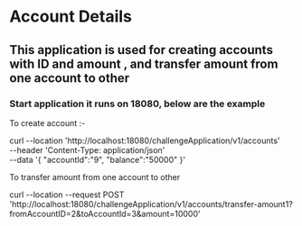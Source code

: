 # Account Details 


## This application is used for creating accounts with ID and amount , and transfer amount from one account to other 


### Start application  it runs on 18080, below are the example

To create account :-

curl --location 'http://localhost:18080/challengeApplication/v1/accounts' \
--header 'Content-Type: application/json' \
--data '{
"accountId":"9",
"balance":"50000"
}'

To transfer amount from one account to other


curl --location --request POST 'http://localhost:18080/challengeApplication/v1/accounts/transfer-amount1?fromAccountID=2&toAccountId=3&amount=10000'
